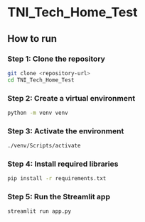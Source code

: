 # TNI_Tech_Home_Test
## How to run

### Step 1: Clone the repository
```bash
git clone <repository-url>
cd TNI_Tech_Home_Test
```

### Step 2: Create a virtual environment
```bash
python -m venv venv
```

### Step 3: Activate the environment
```bash
./venv/Scripts/activate
```

### Step 4: Install required libraries
```bash
pip install -r requirements.txt
```

### Step 5: Run the Streamlit app
```bash
streamlit run app.py
```
